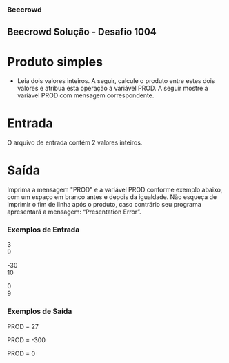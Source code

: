 ### Beecrowd

## Beecrowd Solução - Desafio 1004

# Produto simples

- Leia dois valores inteiros. A seguir, calcule o produto entre estes dois valores e atribua esta operação à variável PROD. A seguir mostre a variável PROD com mensagem correspondente. 

# Entrada
O arquivo de entrada contém 2 valores inteiros.

# Saída
Imprima a mensagem "PROD" e a variável PROD conforme exemplo abaixo, com um espaço em branco antes e depois da igualdade. Não esqueça de imprimir o fim de linha após o produto, caso contrário seu programa apresentará a mensagem: “Presentation Error”.

### Exemplos de Entrada
         
3                                             
9
 
-30                         
10
 
0                           
9

### Exemplos de Saída

PROD = 27 

PROD = -300

PROD = 0